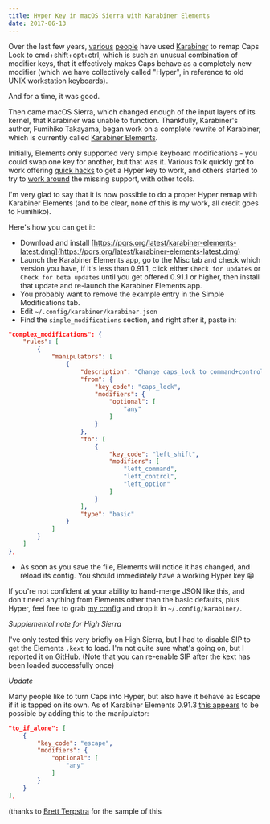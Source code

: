 ```yaml
---
title: Hyper Key in macOS Sierra with Karabiner Elements
date: 2017-06-13
---
```


Over the last few years, [various](http://brettterpstra.com/2012/12/08/a-useful-caps-lock-key/) [people](https://www.nadeau.tv/configure-hyper-key-osx/) have used [Karabiner](https://pqrs.org/osx/karabiner/) to remap Caps Lock to cmd+shift+opt+ctrl, which is such an unusual combination of modifier keys, that it effectively makes Caps behave as a completely new modifier (which we have collectively called "Hyper", in reference to old UNIX workstation keyboards).

And for a time, it was good.

Then came macOS Sierra, which changed enough of the input layers of its kernel, that Karabiner was unable to function. Thankfully, Karabiner's author, Fumihiko Takayama, began work on a complete rewrite of Karabiner, which is currently called [Karabiner Elements](https://github.com/tekezo/Karabiner-Elements).

Initially, Elements only supported very simple keyboard modifications - you could swap one key for another, but that was it. Various folk quickly got to work offering [quick hacks](https://github.com/tekezo/Karabiner-Elements/pull/170) to get a Hyper key to work, and others started to try to [work around](http://brettterpstra.com/2016/09/29/a-better-hyper-key-hack-for-sierra/) the missing support, with other tools.

I'm very glad to say that it is now possible to do a proper Hyper remap with Karabiner Elements (and to be clear, none of this is my work, all credit goes to Fumihiko).

Here's how you can get it:

 * Download and install [https://pqrs.org/latest/karabiner-elements-latest.dmg](https://pqrs.org/latest/karabiner-elements-latest.dmg)
 * Launch the Karabiner Elements app, go to the Misc tab and check which version you have, if it's less than 0.91.1, click either `Check for updates` or `Check for beta updates` until you get offered 0.91.1 or higher, then install that update and re-launch the Karabiner Elements app.
 * You probably want to remove the example entry in the Simple Modifications tab.
 * Edit `~/.config/karabiner/karabiner.json`
 * Find the `simple_modifications` section, and right after it, paste in:

```json
"complex_modifications": {
    "rules": [
        {
            "manipulators": [
                {
                    "description": "Change caps_lock to command+control+option+shift.",
                    "from": {
                        "key_code": "caps_lock",
                        "modifiers": {
                            "optional": [
                                "any"
                            ]
                        }
                    },
                    "to": [
                        {
                            "key_code": "left_shift",
                            "modifiers": [
                                "left_command",
                                "left_control",
                                "left_option"
                            ]
                        }
                    ],
                    "type": "basic"
                }
            ]
        }
    ]
},
```

 * As soon as you save the file, Elements will notice it has changed, and reload its config. You should immediately have a working Hyper key 😁

If you're not confident at your ability to hand-merge JSON like this, and don't need anything from Elements other than the basic defaults, plus Hyper, feel free to grab [my config](https://gist.githubusercontent.com/cmsj/23ca8a570c060e8ccb2a36cee70ed28b/raw/60cb590411193f24a56fb8f52f96093c5191ba22/karabiner.json) and drop it in `~/.config/karabiner/`.

*Supplemental note for High Sierra*

I've only tested this very briefly on High Sierra, but I had to disable SIP to get the Elements `.kext` to load. I'm not quite sure what's going on, but I reported it [on GitHub](https://github.com/tekezo/Karabiner-Elements/issues/777). (Note that you can re-enable SIP after the kext has been loaded successfully once)

*Update*

Many people like to turn Caps into Hyper, but also have it behave as Escape if it is tapped on its own. As of Karabiner Elements 0.91.3 [this appears](https://twitter.com/ttscoff/status/875029764377108480) to be possible by adding this to the manipulator:

```json
"to_if_alone": [
    {
        "key_code": "escape",
        "modifiers": {
            "optional": [
                "any"
            ]
        }
    }
],
```

(thanks to [Brett Terpstra](http://brettterpstra.com/) for the sample of this
